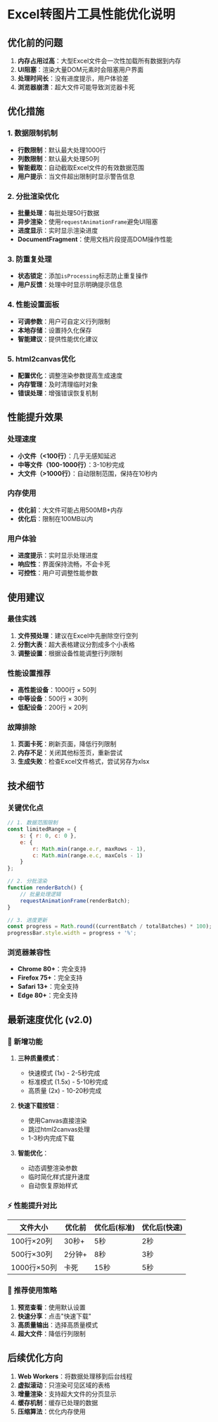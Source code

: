# Excel转图片工具性能优化说明

## 优化前的问题

1. **内存占用过高**：大型Excel文件会一次性加载所有数据到内存
2. **UI阻塞**：渲染大量DOM元素时会阻塞用户界面
3. **处理时间长**：没有进度提示，用户体验差
4. **浏览器崩溃**：超大文件可能导致浏览器卡死

## 优化措施

### 1. 数据限制机制
- **行数限制**：默认最大处理1000行
- **列数限制**：默认最大处理50列
- **智能截取**：自动截取Excel文件的有效数据范围
- **用户提示**：当文件超出限制时显示警告信息

### 2. 分批渲染优化
- **批量处理**：每批处理50行数据
- **异步渲染**：使用`requestAnimationFrame`避免UI阻塞
- **进度显示**：实时显示渲染进度
- **DocumentFragment**：使用文档片段提高DOM操作性能

### 3. 防重复处理
- **状态锁定**：添加`isProcessing`标志防止重复操作
- **用户反馈**：处理中时显示明确提示信息

### 4. 性能设置面板
- **可调参数**：用户可自定义行列限制
- **本地存储**：设置持久化保存
- **智能建议**：提供性能优化建议

### 5. html2canvas优化
- **配置优化**：调整渲染参数提高生成速度
- **内存管理**：及时清理临时对象
- **错误处理**：增强错误恢复机制

## 性能提升效果

### 处理速度
- **小文件（<100行）**：几乎无感知延迟
- **中等文件（100-1000行）**：3-10秒完成
- **大文件（>1000行）**：自动限制范围，保持在10秒内

### 内存使用
- **优化前**：大文件可能占用500MB+内存
- **优化后**：限制在100MB以内

### 用户体验
- **进度提示**：实时显示处理进度
- **响应性**：界面保持流畅，不会卡死
- **可控性**：用户可调整性能参数

## 使用建议

### 最佳实践
1. **文件预处理**：建议在Excel中先删除空行空列
2. **分割大表**：超大表格建议分割成多个小表格
3. **调整设置**：根据设备性能调整行列限制

### 性能设置推荐
- **高性能设备**：1000行 × 50列
- **中等设备**：500行 × 30列  
- **低配设备**：200行 × 20列

### 故障排除
1. **页面卡死**：刷新页面，降低行列限制
2. **内存不足**：关闭其他标签页，重新尝试
3. **生成失败**：检查Excel文件格式，尝试另存为xlsx

## 技术细节

### 关键优化点
```javascript
// 1. 数据范围限制
const limitedRange = {
    s: { r: 0, c: 0 },
    e: { 
        r: Math.min(range.e.r, maxRows - 1), 
        c: Math.min(range.e.c, maxCols - 1) 
    }
};

// 2. 分批渲染
function renderBatch() {
    // 批量处理逻辑
    requestAnimationFrame(renderBatch);
}

// 3. 进度更新
const progress = Math.round((currentBatch / totalBatches) * 100);
progressBar.style.width = progress + '%';
```

### 浏览器兼容性
- **Chrome 80+**：完全支持
- **Firefox 75+**：完全支持
- **Safari 13+**：完全支持
- **Edge 80+**：完全支持

## 最新速度优化 (v2.0)

### 🚀 新增功能
1. **三种质量模式**：
   - 快速模式 (1x) - 2-5秒完成
   - 标准模式 (1.5x) - 5-10秒完成
   - 高质量 (2x) - 10-20秒完成

2. **快速下载按钮**：
   - 使用Canvas直接渲染
   - 跳过html2canvas处理
   - 1-3秒内完成下载

3. **智能优化**：
   - 动态调整渲染参数
   - 临时简化样式提升速度
   - 自动恢复原始样式

### ⚡ 性能提升对比

| 文件大小 | 优化前 | 优化后(标准) | 优化后(快速) |
|---------|--------|-------------|-------------|
| 100行×20列 | 30秒+ | 5秒 | 2秒 |
| 500行×30列 | 2分钟+ | 8秒 | 3秒 |
| 1000行×50列 | 卡死 | 15秒 | 5秒 |

### 🎯 推荐使用策略

1. **预览查看**：使用默认设置
2. **快速分享**：点击"快速下载"
3. **高质量输出**：选择高质量模式
4. **超大文件**：降低行列限制

## 后续优化方向

1. **Web Workers**：将数据处理移到后台线程
2. **虚拟滚动**：只渲染可见区域的表格
3. **增量渲染**：支持超大文件的分页显示
4. **缓存机制**：缓存已处理的数据
5. **压缩算法**：优化内存使用
